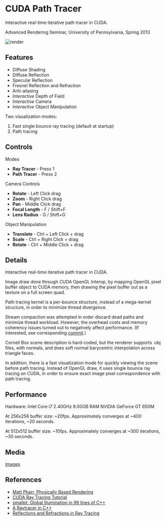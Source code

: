 # CUDA Path Tracer

Interactive real-time iterative path tracer in CUDA.

Advanced Rendering Seminar, University of Pennsylvania, Spring 2013

![render](http://i.imgur.com/PWYqm0M.png)

## Features

- Diffuse Shading
- Diffuse Reflection
- Specular Reflection
- Fresnel Reflection and Refraction
- Anti-aliasing
- *Interactive* Depth of Field
- *Interactive* Camera
- *Interactive* Object Manipulation

Two visualization modes:

1. Fast single bounce ray tracing (default at startup)
1. Path tracing

## Controls

Modes

- **Ray Tracer** - Press 1
- **Path Tracer** - Press 2

Camera Controls

- **Rotate** - Left Click drag
- **Zoom** - Right Click drag
- **Pan** - Middle Click drag
- **Focal Length** - F / Shift+F
- **Lens Radius** - G / Shift+G

Object Manipulation

- **Translate** - Ctrl + Left Click +  drag
- **Scale** - Ctrl + Right Click +  drag
- **Rotate** - Ctrl + Middle Click +  drag

## Details

Interactive real-time iterative path tracer in CUDA.

Image draw done through CUDA OpenGL Interop, by mapping OpenGL pixel buffer object to CUDA memory, then drawing the pixel buffer out as a texture on a full screen quad.

Path tracing kernel is a per-bounce structure, instead of a mega-kernel structure, in order to minimize thread divergence. 

Stream compaction was attempted in order discard dead paths and minimize thread workload. However, the overhead costs and memory coherency issues turned out to negatively affect performance. (If interested, see corresponding [commit](https://github.com/nopjia/tracer/commit/9df5f0df5b0878ef1253b34402f037b2977c55ed).)

Cornell Box scene description is hard-coded, but the renderer supports .obj files, with normals, and does soft normal barycentric interpolation across triangle faces.

In addition, there is a fast visualization mode for quickly viewing the scene before path tracing. Instead of OpenGL draw, it uses single bounce ray tracing on CUDA, in order to ensure exact image pixel correspondence with path tracing.

## Performance

Hardware:
Intel Core i7 2.40GHz 8.00GB RAM
NVIDIA GeForce GT 650M

At 256x256 buffer size:
~20fps. Approximately converges at ~400 iterations, ~20 seconds.

At 512x512 buffer size:
~10fps. Approximately converges at ~300 iterations, ~30 seconds.

## Media

[Images](https://www.dropbox.com/sh/s84z7zrgsmnzt5p/IUVtvwegdP#/)

## References

- [Matt Pharr, Physically Based Rendering](http://www.pbrt.org/)
- [CUDA Ray Tracing Tutorial](http://cg.alexandra.dk/2009/08/10/triers-cuda-ray-tracing-tutorial/)
- [smallpt: Global Illumination in 99 lines of C++](http://www.kevinbeason.com/smallpt/)
- [A Raytracer in C++](http://www.codermind.com/articles/Raytracer-in-C++-Introduction-What-is-ray-tracing.html)
- [Reflections and Refractions in Ray Tracing](http://graphics.stanford.edu/courses/cs148-10-summer/docs/2006--degreve--reflection_refraction.pdf)